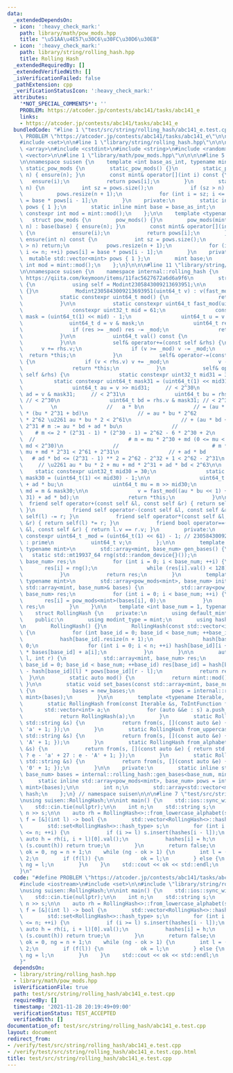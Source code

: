 ```yaml
---
data:
  _extendedDependsOn:
  - icon: ':heavy_check_mark:'
    path: library/math/pow_mods.hpp
    title: "\u51AA\u4E57\u30C6\u30FC\u30D6\u30EB"
  - icon: ':heavy_check_mark:'
    path: library/string/rolling_hash.hpp
    title: Rolling Hash
  _extendedRequiredBy: []
  _extendedVerifiedWith: []
  _isVerificationFailed: false
  _pathExtension: cpp
  _verificationStatusIcon: ':heavy_check_mark:'
  attributes:
    '*NOT_SPECIAL_COMMENTS*': ''
    PROBLEM: https://atcoder.jp/contests/abc141/tasks/abc141_e
    links:
    - https://atcoder.jp/contests/abc141/tasks/abc141_e
  bundledCode: "#line 1 \"test/src/string/rolling_hash/abc141_e.test.cpp\"\n#define\
    \ PROBLEM \"https://atcoder.jp/contests/abc141/tasks/abc141_e\"\n\n#include <iostream>\n\
    #include <set>\n\n#line 1 \"library/string/rolling_hash.hpp\"\n\n\n\n#include\
    \ <array>\n#include <cstdint>\n#include <string>\n#include <random>\n#include\
    \ <vector>\n\n#line 1 \"library/math/pow_mods.hpp\"\n\n\n\n#line 5 \"library/math/pow_mods.hpp\"\
    \n\nnamespace suisen {\n    template <int base_as_int, typename mint>\n    struct\
    \ static_pow_mods {\n        static_pow_mods() {}\n        static_pow_mods(int\
    \ n) { ensure(n); }\n        const mint& operator[](int i) const {\n         \
    \   ensure(i);\n            return pows[i];\n        }\n        static void ensure(int\
    \ n) {\n            int sz = pows.size();\n            if (sz > n) return;\n \
    \           pows.resize(n + 1);\n            for (int i = sz; i <= n; ++i) pows[i]\
    \ = base * pows[i - 1];\n        }\n    private:\n        static inline std::vector<mint>\
    \ pows { 1 };\n        static inline mint base = base_as_int;\n        static\
    \ constexpr int mod = mint::mod();\n    };\n\n    template <typename mint>\n \
    \   struct pow_mods {\n        pow_mods() {}\n        pow_mods(mint base, int\
    \ n) : base(base) { ensure(n); }\n        const mint& operator[](int i) const\
    \ {\n            ensure(i);\n            return pows[i];\n        }\n        void\
    \ ensure(int n) const {\n            int sz = pows.size();\n            if (sz\
    \ > n) return;\n            pows.resize(n + 1);\n            for (int i = sz;\
    \ i <= n; ++i) pows[i] = base * pows[i - 1];\n        }\n    private:\n      \
    \  mutable std::vector<mint> pows { 1 };\n        mint base;\n        static constexpr\
    \ int mod = mint::mod();\n    };\n}\n\n\n#line 11 \"library/string/rolling_hash.hpp\"\
    \n\nnamespace suisen {\n    namespace internal::rolling_hash {\n        // reference:\
    \ https://qiita.com/keymoon/items/11fac5627672a6d6a9f6\n        struct Modint2305843009213693951\
    \ {\n            using self = Modint2305843009213693951;\n\n            Modint2305843009213693951()\
    \ {}\n            Modint2305843009213693951(uint64_t v) : v(fast_mod(v)) {}\n\n\
    \            static constexpr uint64_t mod() {\n                return _mod;\n\
    \            }\n\n            static constexpr uint64_t fast_mod(uint64_t v) {\n\
    \                constexpr uint32_t mid = 61;\n                constexpr uint64_t\
    \ mask = (uint64_t(1) << mid) - 1;\n                uint64_t u = v >> mid;\n \
    \               uint64_t d = v & mask;\n                uint64_t res = u + d;\n\
    \                if (res >= _mod) res -= _mod;\n                return res;\n\
    \            }\n\n            uint64_t val() const {\n                return v;\n\
    \            }\n\n            self& operator+=(const self &rhs) {\n          \
    \      v += rhs.v;\n                if (v >= _mod) v -= _mod;\n              \
    \  return *this;\n            }\n            self& operator-=(const self &rhs)\
    \ {\n                if (v < rhs.v) v += _mod;\n                v -= rhs.v;\n\
    \                return *this;\n            }\n            self& operator*=(const\
    \ self &rhs) {\n                static constexpr uint32_t mid31 = 31;\n      \
    \          static constexpr uint64_t mask31 = (uint64_t(1) << mid31) - 1;\n\n\
    \                uint64_t au = v >> mid31;     // < 2^30\n                uint64_t\
    \ ad = v & mask31;     // < 2^31\n                uint64_t bu = rhs.v >> mid31;\
    \ // < 2^30\n                uint64_t bd = rhs.v & mask31; // < 2^31\n       \
    \         \n                //   a * b\n                // = (au * 2^31 + ad)\
    \ * (bu * 2^31 + bd)\n                // = au * bu * 2^62             # au * bu\
    \ * 2^62 \u2261 au * bu * 2 < 2^61\n                // + (au * bd + ad * bu) *\
    \ 2^31 # m := au * bd + ad * bu\n                //                          \
    \    # m <= 2 * (2^31 - 1) * (2^30 - 1) = 2^62 - 6 * 2^30 + 2\n              \
    \  //                              # m = mu * 2^30 + md (0 <= mu < 2^32, 0 <=\
    \ md < 2^30)\n                //                              # m * 2^31 \u2261\
    \ mu + md * 2^31 < 2^61 + 2^31\n                // + ad * bd                 \
    \   # ad * bd <= (2^31 - 1) ** 2 = 2^62 - 2^32 + 1 < 2^62 - 2^31\n           \
    \     // \u2261 au * bu * 2 + mu + md * 2^31 + ad * bd < 2^63\n\n            \
    \    static constexpr uint32_t mid30 = 30;\n                static constexpr uint64_t\
    \ mask30 = (uint64_t(1) << mid30) - 1;\n\n                uint64_t m = au * bd\
    \ + ad * bu;\n                uint64_t mu = m >> mid30;\n                uint64_t\
    \ md = m & mask30;\n\n                v = fast_mod((au * bu << 1) + mu + (md <<\
    \ 31) + ad * bd);\n                return *this;\n            }\n\n          \
    \  friend self operator+(const self &l, const self &r) { return self(l) += r;\
    \ }\n            friend self operator-(const self &l, const self &r) { return\
    \ self(l) -= r; }\n            friend self operator*(const self &l, const self\
    \ &r) { return self(l) *= r; }\n            friend bool operator==(const self\
    \ &l, const self &r) { return l.v == r.v; }\n        private:\n            static\
    \ constexpr uint64_t _mod = (uint64_t(1) << 61) - 1; // 2305843009213693951UL\
    \ : prime\n            uint64_t v;\n        };\n\n        template <int base_num,\
    \ typename mint>\n        std::array<mint, base_num> gen_bases() {\n         \
    \   static std::mt19937_64 rng(std::random_device{}());\n            std::array<mint,\
    \ base_num> res;\n            for (int i = 0; i < base_num; ++i) {\n         \
    \       res[i] = rng();\n                while (res[i].val() < 128) res[i] = rng();\n\
    \            }\n            return res;\n        }\n        template <int base_num,\
    \ typename mint>\n        std::array<pow_mods<mint>, base_num> init_pows(const\
    \ std::array<mint, base_num>& bases) {\n            std::array<pow_mods<mint>,\
    \ base_num> res;\n            for (int i = 0; i < base_num; ++i) {\n         \
    \       res[i] = pow_mods<mint>(bases[i], 0);\n            }\n            return\
    \ res;\n        }\n    }\n\n    template <int base_num = 1, typename mint = internal::rolling_hash::Modint2305843009213693951>\n\
    \    struct RollingHash {\n    private:\n        using default_mint = internal::rolling_hash::Modint2305843009213693951;\n\
    \    public:\n        using modint_type = mint;\n        using hash_type = decltype(mint::mod());\n\
    \n        RollingHash() {}\n        RollingHash(const std::vector<int> &a) : n(a.size())\
    \ {\n            for (int base_id = 0; base_id < base_num; ++base_id) {\n    \
    \            hash[base_id].resize(n + 1);\n                hash[base_id][0] =\
    \ 0;\n                for (int i = 0; i < n; ++i) hash[base_id][i + 1] = hash[base_id][i]\
    \ * bases[base_id] + a[i];\n            }\n        }\n\n        auto operator()(int\
    \ l, int r) {\n            std::array<mint, base_num> res;\n            for (int\
    \ base_id = 0; base_id < base_num; ++base_id) res[base_id] = hash[base_id][r]\
    \ - hash[base_id][l] * pows[base_id][r - l];\n            return res;\n      \
    \  }\n\n        static auto mod() {\n            return mint::mod();\n       \
    \ }\n\n        static void set_bases(const std::array<mint, base_num> &new_bases)\
    \ {\n            bases = new_bases;\n            pows = internal::rolling_hash::init_pows<base_num,\
    \ mint>(bases);\n        }\n\n        template <typename Iterable, typename ToIntFunction>\n\
    \        static RollingHash from(const Iterable &s, ToIntFunction f) {\n     \
    \       std::vector<int> a;\n            for (auto &&e : s) a.push_back(f(e));\n\
    \            return RollingHash(a);\n        }\n        static RollingHash from_lowercase_alphabet(const\
    \ std::string &s) {\n            return from(s, [](const auto &e) { return e -\
    \ 'a' + 1; });\n        }\n        static RollingHash from_uppercase_alphabet(const\
    \ std::string &s) {\n            return from(s, [](const auto &e) { return e -\
    \ 'A' + 1; });\n        }\n        static RollingHash from_alphabet(const std::string\
    \ &s) {\n            return from(s, [](const auto &e) { return std::islower(e)\
    \ ? e - 'a' + 27 : e - 'A' + 1; });\n        }\n        static RollingHash from_digit(const\
    \ std::string &s) {\n            return from(s, [](const auto &e) { return e -\
    \ '0' + 1; });\n        }\n\n    private:\n        static inline std::array<mint,\
    \ base_num> bases = internal::rolling_hash::gen_bases<base_num, mint>();\n   \
    \     static inline std::array<pow_mods<mint>, base_num> pows = internal::rolling_hash::init_pows<base_num,\
    \ mint>(bases);\n\n        int n;\n        std::array<std::vector<mint>, base_num>\
    \ hash;\n    };\n} // namespace suisen\n\n\n#line 7 \"test/src/string/rolling_hash/abc141_e.test.cpp\"\
    \nusing suisen::RollingHash;\n\nint main() {\n    std::ios::sync_with_stdio(false);\n\
    \    std::cin.tie(nullptr);\n\n    int n;\n    std::string s;\n    std::cin >>\
    \ n >> s;\n\n    auto rh = RollingHash<>::from_lowercase_alphabet(s);\n\n    auto\
    \ f = [&](int l) -> bool {\n        std::vector<RollingHash<>::hash_type> hashes(n);\n\
    \        std::set<RollingHash<>::hash_type> s;\n        for (int i = 0; i + l\
    \ <= n; ++i) {\n            if (i >= l) s.insert(hashes[i - l]);\n           \
    \ auto h = rh(i, i + l)[0].val();\n            hashes[i] = h;\n            if\
    \ (s.count(h)) return true;\n        }\n        return false;\n    };\n\n    int\
    \ ok = 0, ng = n + 1;\n    while (ng - ok > 1) {\n        int l = (ok + ng) /\
    \ 2;\n        if (f(l)) {\n            ok = l;\n        } else {\n           \
    \ ng = l;\n        }\n    }\n    std::cout << ok << std::endl;\n    return 0;\n\
    }\n"
  code: "#define PROBLEM \"https://atcoder.jp/contests/abc141/tasks/abc141_e\"\n\n\
    #include <iostream>\n#include <set>\n\n#include \"library/string/rolling_hash.hpp\"\
    \nusing suisen::RollingHash;\n\nint main() {\n    std::ios::sync_with_stdio(false);\n\
    \    std::cin.tie(nullptr);\n\n    int n;\n    std::string s;\n    std::cin >>\
    \ n >> s;\n\n    auto rh = RollingHash<>::from_lowercase_alphabet(s);\n\n    auto\
    \ f = [&](int l) -> bool {\n        std::vector<RollingHash<>::hash_type> hashes(n);\n\
    \        std::set<RollingHash<>::hash_type> s;\n        for (int i = 0; i + l\
    \ <= n; ++i) {\n            if (i >= l) s.insert(hashes[i - l]);\n           \
    \ auto h = rh(i, i + l)[0].val();\n            hashes[i] = h;\n            if\
    \ (s.count(h)) return true;\n        }\n        return false;\n    };\n\n    int\
    \ ok = 0, ng = n + 1;\n    while (ng - ok > 1) {\n        int l = (ok + ng) /\
    \ 2;\n        if (f(l)) {\n            ok = l;\n        } else {\n           \
    \ ng = l;\n        }\n    }\n    std::cout << ok << std::endl;\n    return 0;\n\
    }"
  dependsOn:
  - library/string/rolling_hash.hpp
  - library/math/pow_mods.hpp
  isVerificationFile: true
  path: test/src/string/rolling_hash/abc141_e.test.cpp
  requiredBy: []
  timestamp: '2021-11-28 20:19:49+09:00'
  verificationStatus: TEST_ACCEPTED
  verifiedWith: []
documentation_of: test/src/string/rolling_hash/abc141_e.test.cpp
layout: document
redirect_from:
- /verify/test/src/string/rolling_hash/abc141_e.test.cpp
- /verify/test/src/string/rolling_hash/abc141_e.test.cpp.html
title: test/src/string/rolling_hash/abc141_e.test.cpp
---
```

